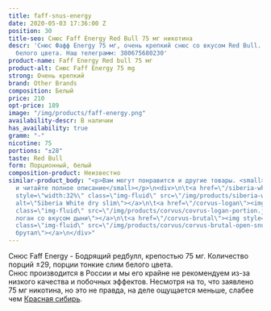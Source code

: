 ```yaml
---
title: faff-snus-energy
date: 2020-05-03 17:36:00 Z
position: 30
title-seo: Снюс Faff Energy Red Bull 75 мг никотина
descr: 'Снюс Фафф Energy 75 мг, очень крепкий снюс со вкусом Red Bull. 29 тонких порций
  белого цвета. Наш телеграмм: 380675680230'
product-name: Faff Energy Red bull 75 мг
product-alt: Снюс Faff Energy 75 mg
strong: Очень крепкий
brand: Other Brands
composition: Белый
price: 210
opt-price: 189
image: "/img/products/faff-energy.png"
availability-descr: В наличии
has_availability: true
gramm: "-"
nicotine: 75
portions: "±28"
taste: Red Bull
form: Порционный, белый
composition-product: Неизвестно
similar-product_body: "<p>Вам могут понравится и другие товары. <small>Жмите на картинки
  и читайте полное описание</small></p>\n<div>\n\t<a href=\"/siberia-white-dry-slim\"><img
  style=\"width:32%\" class=\"img-fluid\" src=\"/img/products/siberia-white-dry-slim/siberia-open-and-cryo.jpg\"
  alt=\"Siberia White dry slim\"></a>\n\t<a href=\"/corvus-logan\"><img style=\"width:32%\"
  class=\"img-fluid\" src=\"/img/products/corvus/covrus-logan-portion.jpg\" alt=\"Корвус
  логан со вкусом дыни\"></a>\n\t<a href=\"/corvus-brutal\"><img style=\"width:32%\"
  class=\"img-fluid\" src=\"/img/products/corvus/corvus-brutal-open-snus.jpg\" alt=\"Корвус
  брутал\"></a>\n</div>"
---
```


Снюс Faff Energy - Бодрящий редбулл, крепостью 75 мг. Количество порций ±29, порции тонкие слим белого цвета.<br> 
Снюс производится в России и мы его крайне не рекомендуем из-за низкого качества и побочных эффектов. Несмотря на то, что заявлено 75 мг никотина, но это не правда, на деле ощущается меньше, слабее чем [Красная сибирь](/siberia-white-dry-slim). 